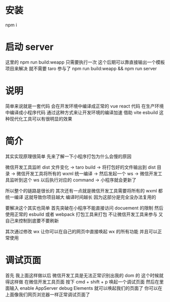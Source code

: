 # 安装

npm i

# 启动 server

这里的 npm run build:weapp 只需要执行一次 这个后期可以靠直接输出一个模板项目来解决 就不需要 taro 参与了
npm run build:weapp && npm run server

# 说明

简单来说就是一套代码 会在开发环境中编译成正常的 vue react 代码 在生产环境中编译成小程序代码
通过这种方式来让开发环境的编译加速 借助 vite esbuild 这种现代化工具可以有很明显的效果

# 简介

其实实现原理很简单 先来了解一下小程序打包为什么会慢的原因

微信开发工具监听 dist 文件变化 -> taro build -> 将打包好的文件输出到 dist 目录 -> 微信开发工具将所有的 wxml 统一编译 -> 然后发起一个 ws -> 微信开发工具监听到这个 ws 以后执行对应的 command -> 小程序就会更新了

所以整个的链路是很长的 其次还有一点就是微信开发工具需要将所有的 wxml 都统一编译 这就导致你项目越大 编译时间越长 因为这部分是完全没办法复用的

要解决这个其实也简单 首先突破在小程序不能直接访问 docuement 的限制 然后使用正常的 esbuild 或者 webpack 打包工具来打包 不让微信开发工具来参与 又自己来控制到底要不要刷新

其次通过修改 wx 让你可以在自己的网页中直接唤起 wx 的所有功能 并且可以正常使用

# 调试页面

首先 我上面这样做以后 微信开发工具是无法正常识别出我的 dom 的 这个时候就得这样做
在微信开发工具页面 按下 cmd + shift + p 唤起一个调试页面 然后在里面输入 enable AppServer debug Elements 就可以唤起我们的页面了
你可以在上面像我们网页浏览器一样正常调试页面了

